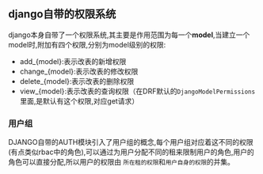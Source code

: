 ## django自带的权限系统
django本身自带了一个权限系统,其主要是作用范围为每一个**model**,当建立一个model时,附加有四个权限,分别为model级别的权限: 
- add_{model}:表示改表的新增权限
- change_{model}:表示改表的修改权限
- delete_{model}:表示改表的删除权限
- view_{model}:表示改表的查询权限（在DRF默认的`DjangoModelPermissions`里面,是默认有这个权限,对应get请求）

### 用户组
DJANGO自带的AUTH模块引入了用户组的概念,每个用户组对应着这不同的权限(有点类似rbac中的角色),可以通过为用户分配不同的租来限制用户的角色,用户的角色可以直接分配,所以用户的权限由
`所在租的权限`和`用户自身的权限`的并集。



